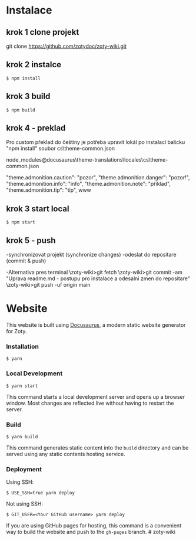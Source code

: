 
# Instalace
## krok 1 clone projekt
 git clone https://github.com/zotydoc/zoty-wiki.git

## krok 2  instalce
```
$ npm install
```

## krok 3 build
```
$ npm build
```
## krok 4 - preklad
Pro custom překlad do češtiny je potřeba upravit lokál po instalaci balicku  "npm install" soubor cs\theme-common.json
<!--- vlastní lokalizace-->
node_modules\@docusaurus\theme-translations\locales\cs\theme-common.json

  "theme.admonition.caution": "pozor",
  "theme.admonition.danger": "pozor!",
  "theme.admonition.info": "info",
  "theme.admonition.note": "příklad",
  "theme.admonition.tip": "tip",
www

## krok 3 start local
```
$ npm start
```

## krok 5 - push
-synchronizovat projekt (synchronize changes)
-odeslat do repositare (commit & push)

-Alternativa pres terminal
\zoty-wiki>git fetch
\zoty-wiki>git commit -am "Uprava readme.md - postupu pro instalace a odesalni zmen do repositare"
\zoty-wiki>git push -uf origin main




# Website

This website is built using [Docusaurus](https://docusaurus.io/), a modern static website generator for Zoty.

### Installation

```
$ yarn
```

### Local Development

```
$ yarn start
```

This command starts a local development server and opens up a browser window. Most changes are reflected live without having to restart the server.

### Build

```
$ yarn build
```

This command generates static content into the `build` directory and can be served using any static contents hosting service.

### Deployment

Using SSH:

```
$ USE_SSH=true yarn deploy
```

Not using SSH:

```
$ GIT_USER=<Your GitHub username> yarn deploy
```

If you are using GitHub pages for hosting, this command is a convenient way to build the website and push to the `gh-pages` branch.
#   z o t y - w i k i 
 
 